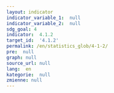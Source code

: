 ```yaml
---
layout: indicator
indicator_variable_1:  null
indicator_variable_2:  null
sdg_goal: 4
indicator:  4.1.2
target_id:  '4.1.2'
permalink: /en/statistics_glob/4-1-2/
pre:  null
graph: null
source_url: null
lang:  en
kategorie:  null
zmienne: null
---
```

